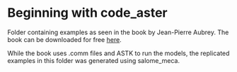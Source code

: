 # **Beginning with code_aster**

Folder containing examples as seen in the book by Jean-Pierre Aubrey.
The book can be downloaded for free [here](https://framabook.org/docs/Code_Aster/beginning_with_code_aster-jp_aubry-20190129.pdf).


While the book uses .comm files and ASTK to run the models, the replicated examples in this folder was generated using salome_meca.


